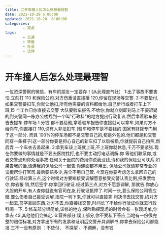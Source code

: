 ```yaml
---
title: 二开车撞人后怎么处理最理智
date: 2021-10-28 6:00:00
updated: 2021-10-28  6:00:00
categories:
        - 观点
tags:
        - 交通
        - 转载
        - 社会
        - 法律
---
```


# 开车撞人后怎么处理最理智

一位资深警察的微信，有车的朋友一定要存！(从此理直气壮）
1:出了事故不要害怕,立刻打 110 和保险公司.对方伤重请直接播 120,你留在现场等交警.
2:不要垫付,如果交警要扣车,你就让他扣,所有他需要的资料都给他.自己步行或者打车上下班,15 个工作日你直接去交警 大队要验车报告.不给你,你就立刻即刻马上不要迟疑的到交警同一栋办公楼找到一个叫"行政科"的地方提出行政复议.然后拿着验车报告去提车.停车场 1 分钱 都不要给他,拿着验车报告你直接就可以拿车,如果对方不给你车,你直接打 110,说有人非法扣车.(验车和停车是不要钱的.国家有财拨专门用于这一部分. 而且 100%的停车场都不是交警自己的,都是外包的.他们都是和交警同穿一条裤子)这一部分你要是担心自己的新车扣了以后被损,你就提前自己拍照,然后弄 一个车衣去盖起来.
3:拿到车该上班就上班,不上班你就休息,千万不要紧张.现在你要做的事情就是不要去医院找打,也不要主动打电话调解.你 等他们联系你,或者交警通知你处理事故.任何关于医院的费用你说我没钱,请和我的保险公司联系.如果告我的话,请连我的保险公司一起告.你连面都不用出, 保险公司就请非常专业的讼棍帮你打官司.最后要赔多少,完全不用自己管.
4:现在你要考虑怎么拿回自己的行驶证.经过第三点,这个时候对方要嘛接受调解愿意接受交警认责比例,把发票给你,你去报 销,然后签字.你拿回行驶证.经过第三点,对方不愿意调解, 那就告.你放心大胆的开车,有人查你就说有官司在身,行驶证抵押了.时间一长,要么保险公司答应赔,要么伤者自己接受调解.法院一判下来,你就可以直接拿 判决书去找交警,约对方一起去,签字拿回东西.对方不去,你直接找交警,时间长了不给你行驶证你就去行政科闹一下.
5:修车部分很简单,该修的地方.保险勘探现场的时候会有一张现场单,你拿去 4S,其他他们会搞定.
6:营养部分,误工部分,你不要私下答应,当地有一份很完整的赔偿标准,对方拿出所有的发票和证明后交警开具调解书,你拿去保险公司都能报.三不一没有原则 ：不垫付、 不探望 、不调解，没有钱
